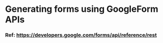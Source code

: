 # Generating forms using GoogleForm APIs

### Ref: https://developers.google.com/forms/api/reference/rest
